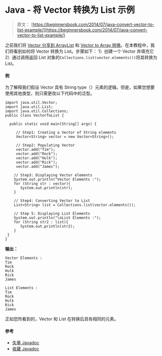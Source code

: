 # Java - 将 Vector 转换为 List 示例

> 原文： [https://beginnersbook.com/2014/07/java-convert-vector-to-list-example/](https://beginnersbook.com/2014/07/java-convert-vector-to-list-example/)

之前我们将 [Vector 分享到 ArrayList](https://beginnersbook.com/2014/07/java-convert-vector-to-arraylist-example/ "Java – Convert Vector to ArrayList example") 和 [Vector to Array 转换](https://beginnersbook.com/2014/07/how-to-convert-vector-to-string-array-in-java/ "How to convert Vector to String array in java")。在本教程中，我们将看到如何将 Vector 转换为 List。步骤如下：
1）创建一个 Vector 并填充它
2）通过调用返回 List 对象的`Collections.list(vector.elements())`将其转换为 List。

#### 例

为了解释我们假设 Vector 具有 String type（）元素的逻辑。但是，如果您想要使用其他类型，则只需更改以下代码中的泛型。

```
import java.util.Vector;
import java.util.List;
import java.util.Collections;
public class VectorToList {

  public static void main(String[] args) {

     // Step1: Creating a Vector of String elements
     Vector<String> vector = new Vector<String>();

     // Step2: Populating Vector
     vector.add("Tim");
     vector.add("Rock");
     vector.add("Hulk");
     vector.add("Rick");
     vector.add("James");

    // Step3: Displaying Vector elements
    System.out.println("Vector Elements :");
    for (String str : vector){
       System.out.println(str);
    }

    // Step4: Converting Vector to List
    List<String> list = Collections.list(vector.elements());

    // Step 5: Displaying List Elements
    System.out.println("\nList Elements :");
    for (String str2 : list){
       System.out.println(str2);
    }
 }
}
```

**输出：**

```
Vector Elements :
Tim
Rock
Hulk
Rick
James

List Elements :
Tim
Rock
Hulk
Rick
James

```

正如您所看到的，Vector 和 List 在转换后具有相同的元素。

#### 参考

*   [矢量 Javadoc](https://docs.oracle.com/javase/7/docs/api/java/util/Vector.html)
*   [收藏 Javadoc](https://docs.oracle.com/javase/7/docs/api/java/util/Collections.html)